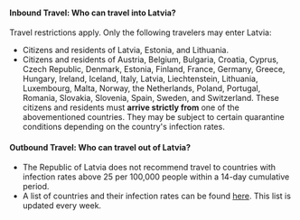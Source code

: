 #### Inbound Travel: Who can travel into Latvia?

Travel restrictions apply. Only the following travelers may enter Latvia:

- Citizens and residents of Latvia, Estonia, and Lithuania.
- Citizens and residents of Austria, Belgium, Bulgaria, Croatia, Cyprus, Czech Republic, Denmark, Estonia, Finland, France, Germany, Greece, Hungary, Ireland, Iceland, Italy, Latvia, Liechtenstein, Lithuania, Luxembourg, Malta, Norway, the Netherlands, Poland, Portugal, Romania, Slovakia, Slovenia, Spain, Sweden, and Switzerland. These citizens and residents must **arrive strictly from** one of the abovementioned countries. They may be subject to certain quarantine conditions depending on the country's infection rates.

#### Outbound Travel: Who can travel out of Latvia?

- The Republic of Latvia does not recommend travel to countries with infection rates above 25 per 100,000 people within a 14-day cumulative period.
- A list of countries and their infection rates can be found [here](https://spkc.gov.lv/lv/tavai-veselibai/aktualitate-par-jauno-koronavi/valstu-saslimstibas-raditaji-a/). This list is updated every week.
